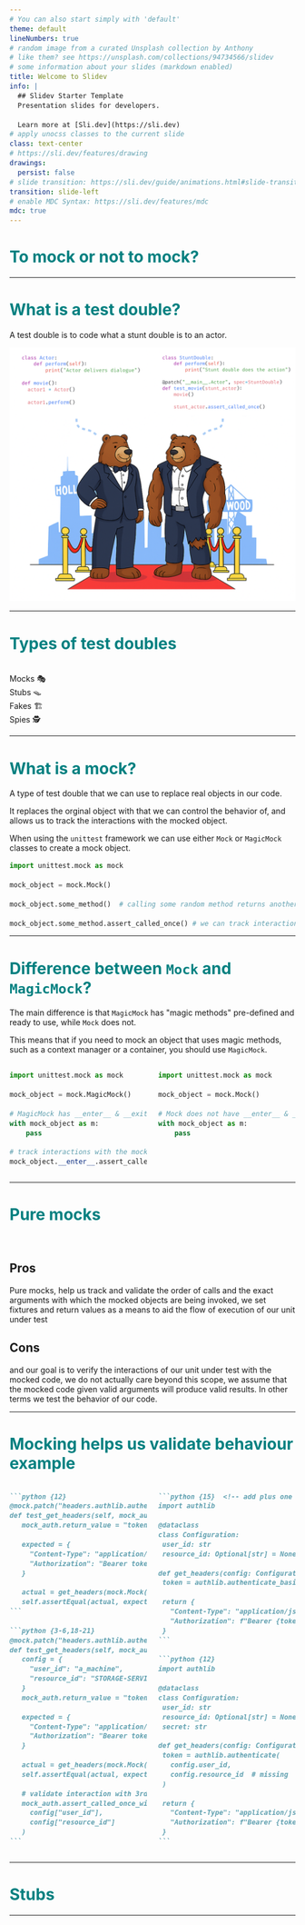 ```yaml
---
# You can also start simply with 'default'
theme: default
lineNumbers: true
# random image from a curated Unsplash collection by Anthony
# like them? see https://unsplash.com/collections/94734566/slidev
# some information about your slides (markdown enabled)
title: Welcome to Slidev
info: |
  ## Slidev Starter Template
  Presentation slides for developers.

  Learn more at [Sli.dev](https://sli.dev)
# apply unocss classes to the current slide
class: text-center
# https://sli.dev/features/drawing
drawings:
  persist: false
# slide transition: https://sli.dev/guide/animations.html#slide-transitions
transition: slide-left
# enable MDC Syntax: https://sli.dev/features/mdc
mdc: true
---
```


<style lang="css" global>
:root {
 --shiki-token-comment: #fff;
 --shiki-ansi-bright-black-dim: #fff;
 --slidev-code-background: #f6f8fa;
}

.slidev-page:not(:first-child)::after {
  content: attr(data-slidev-no);
  position: absolute;
  bottom: 0.8rem;
  right: 1rem;
  font-size: 0.8rem;
}

.slidev-code-dishonored:not(.shiki-magic-move-line-number) {
 opacity: 1 !important;
}

.slidev-code-highlighted:not(.shiki-magic-move-line-number) {
 background-color: #d2d4fe !important;
}

.shiki-magic-move-line-number {
 opacity: 0.3 !important;
}


.shiki .highlghted {
 background-color: red !important;
}

h1 {
 color: teal;
}

.mark {
 background: yellow;
}

.twocol {
 display: grid;
 grid-template-columns: 1fr 1fr;
 gap: 20px;
 align-items: stretch;
}
</style>


# To mock or not to mock?

<!--
Hello everyone, I’m Giorgos. I work as a software engineer, and whenever I sit down to write new tests, I run into the same questions:

Should I mock here or not? And if I do, which kind of test double is the right fit?

To answer that, let’s start at the beginning: what exactly is a test double?
-->

---

# What is a test double?
A test double is to code what a stunt double is to an actor.


<img border="rounded" src="/test_double_bears.png" alt="" class="w-full h-[90%] object-contain"/>

<!--
Just like actors don’t perform every dangerous scene themselves and stunt doubles step in for them.

Okay maybe not Tom Cruise.

In the same way, we use test doubles in place of real objects. They take the risks for us — making our tests faster, safer, and more predictable.

Without them, our tests get tied to real services and environments, and that’s when things become slow and flaky.
-->

---

# Types of test doubles

<br/>

<div class="grid grid-cols-5 auto-rows-min gap-0 max-w-4xl mx-auto mt-10">
  <div v-click class="col-span-2 row-start-1 border-2 rounded-2xl p-6 shadow-lg text-center text-xl font-semibold -mt-4 bg-white">
    Mocks 🎭
  </div>
  <div v-click class="col-span-2 col-start-2 row-start-2 border-2 rounded-2xl p-6 shadow-lg text-center text-xl font-semibold -mt-4 bg-white">
    Stubs 🪤
  </div>
  <div v-click class="col-span-2 col-start-3 row-start-3 border-2 rounded-2xl p-6 shadow-lg text-center text-xl font-semibold -mt-4 bg-white">
    Fakes 🏗️
  </div>
  <div v-click class="col-span-2 col-start-4 row-start-4 border-2 rounded-2xl p-6 shadow-lg text-center text-xl font-semibold -mt-4 bg-white">
    Spies 🕵️
  </div>
</div>

<!--
Having said that, let's take a look at the different types of test doubles.

We have...

All of them can replace objects in our code, but each one serves a different purpose.

And in fact they can be used together as well.
-->

---

# What is a mock?

A type of test double that we can use to replace real objects in our code.

It replaces the orginal object with that we can control the behavior of, and allows us to track the interactions with the mocked object. 

When using the `unittest` framework we can use either `Mock` or `MagicMock` classes to create a mock object.

```python [example_mock.py]
import unittest.mock as mock

mock_object = mock.Mock()

mock_object.some_method()  # calling some random method returns another mock object

mock_object.some_method.assert_called_once() # we can track interactions with the mock object

```

<!--
A mock is a type of test_double that stand in place for real objects in our code.

It replaces the original object with one that we can control the behavior of, and allows us to track the interactions with the mocked object.

In Python's built-in test framework there are two foundational classes that create mocks, 
Mocks & MagicMocks.
-->

---

# Difference between `Mock` and `MagicMock`?

The main difference is that `MagicMock` has "magic methods" pre-defined and ready to use, while `Mock` does not.

This means that if you need to mock an object that uses magic methods, such as a context manager or a container, you should use `MagicMock`.

<div class="twocol">

```python [example_magic_mock.py]
import unittest.mock as mock

mock_object = mock.MagicMock()

# MagicMock has __enter__ & __exit__ magic methods
with mock_object as m:
    pass

# track interactions with the mock object
mock_object.__enter__.assert_called_once()
```

```python [example_mock_fail.py]
import unittest.mock as mock

mock_object = mock.Mock()

# Mock does not have __enter__ & __exit__ magic methods
with mock_object as m:
    pass
```
</div>

---

# Pure mocks

<br/>

## Pros
Pure mocks, help us track and validate the order of calls and the exact arguments with which the mocked objects
are being invoked, we set fixtures and return values as a means to aid the flow of execution of our unit under test

## Cons
and our goal is to verify the interactions of our unit under test with the mocked code, we do not actually care beyond this
scope, we assume that the mocked code given valid arguments will produce valid results. In other terms we test the behavior
of our code.

---

# Mocking helps us validate behaviour example

<div class="twocol">

````md magic-move [test_headers.py] {lines: true}
```python {12}
@mock.patch("headers.authlib.authenticate")
def test_get_headers(self, mock_auth):
   mock_auth.return_value = "token"
  
   expected = {
     "Content-Type": "application/json",
     "Authorization": "Bearer token"
   }
  
   actual = get_headers(mock.Mock())
   self.assertEqual(actual, expected)  # validate result
```

```python {3-6,18-21}
@mock.patch("headers.authlib.authenticate")
def test_get_headers(self, mock_auth):
   config = {
     "user_id": "a_machine",
     "resource_id": "STORAGE-SERVICE-XXXXXX",
   }
   mock_auth.return_value = "token"
  
   expected = {
     "Content-Type": "application/json",
     "Authorization": "Bearer token"
   }
  
   actual = get_headers(mock.Mock(**config))
   self.assertEqual(actual, expected)  # validate result

   # validate interaction with 3rd party
   mock_auth.assert_called_once_with(
     config["user_id"],
     config["resource_id"]
   )
```
````

````md magic-move [headers.py] {at:1, lines:true}
```python {15}  <!-- add plus one -->
import authlib

@dataclass
class Configuration:
 user_id: str
 resource_id: Optional[str] = None

def get_headers(config: Configuration) -> dict:
 token = authlib.authenticate_basic(config.user_id)

 return {
   "Content-Type": "application/json",
   "Authorization": f"Bearer {token}"
 }
```

```python {12}
import authlib

@dataclass
class Configuration:
 user_id: str
 resource_id: Optional[str] = None
 secret: str

def get_headers(config: Configuration) -> dict:
 token = authlib.authenticate(
   config.user_id,
   config.resource_id  # missing
 )

 return {
   "Content-Type": "application/json",
   "Authorization": f"Bearer {token}"
 }
```
````
</div>


---

# Stubs

---
